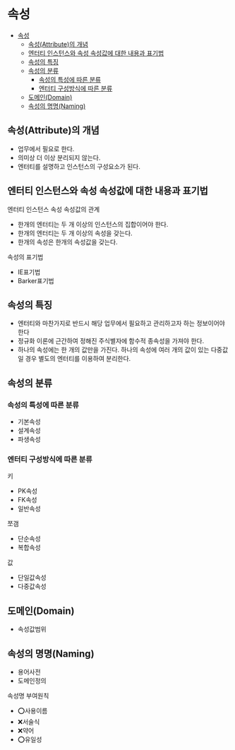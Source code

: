 ﻿# 속성
- [속성](#속성)
  - [속성(Attribute)의 개념](#속성attribute의-개념)
  - [엔터티 인스턴스와 속성 속성값에 대한 내용과 표기법](#엔터티-인스턴스와-속성-속성값에-대한-내용과-표기법)
  - [속성의 특징](#속성의-특징)
  - [속성의 분류](#속성의-분류)
    - [속성의 특성에 따른 분류](#속성의-특성에-따른-분류)
    - [엔터티 구성방식에 따른 분류](#엔터티-구성방식에-따른-분류)
  - [도메인(Domain)](#도메인domain)
  - [속성의 명명(Naming)](#속성의-명명naming)


## 속성(Attribute)의 개념
- 업무에서 필요로 한다.
- 의미상 더 이상 분리되지 않는다.
- 엔터티를 설명하고 인스턴스의 구성요소가 된다.

## 엔터티 인스턴스와 속성 속성값에 대한 내용과 표기법
엔터티 인스턴스 속성 속성값의 관계
- 한개의 엔터티는 두 개 이상의 인스턴스의 집합이어야 한다.
- 한개의 엔터티는 두 개 이상의 속성을 갖는다.
- 한개의 속성은 한개의 속성값을 갖는다.

속성의 표기법
- IE표기법
- Barker표기법

## 속성의 특징
- 엔터티와 마찬가지로 반드시 해당 업무에서 필요하고 관리하고자 하는 정보이어야한다
- 정규화 이론에 근간하여 정해진 주식별자에 함수적 종속성을 가져야 한다.
- 하나의 속성에는 한 개의 값만을 가진다. 하나의 속성에 여러 개의 값이 있는 다중값일 경우 별도의 엔터티를 이용하여 분리한다.

## 속성의 분류
### 속성의 특성에 따른 분류
- 기본속성
- 설계속성
- 파생속성

### 엔터티 구성방식에 따른 분류
키
- PK속성
- FK속성
- 일반속성

쪼갬
- 단순속성
- 복합속성

값
- 단일값속성
- 다중값속성

## 도메인(Domain)
- 속성값범위

## 속성의 명명(Naming)
- 용어사전
- 도메인정의

속성명 부여원칙
- ⭕사용이름
- ❌서술식
- ❌약어
- ⭕유일성